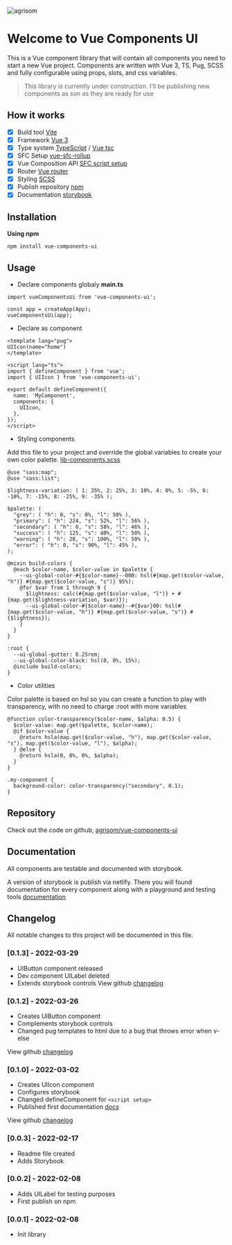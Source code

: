 ![agrisom](https://avatars.githubusercontent.com/u/53232793?v=4)

# Welcome to Vue Components UI

This is a Vue component library that will contain all components you need to start a new Vue project. Components are written with Vue 3, TS, Pug, SCSS and fully configurable using props, slots, and css variables.

> This library is currently under construction. I'll be publishing new components as son as they are ready for use

## How it works

- [x] Build tool [Vite](https://vitejs.dev/)
- [x] Framework [Vue 3](https://vuejs.org/)
- [x] Type system [TypeScript](https://www.typescriptlang.org/) / [Vue tsc](https://github.com/johnsoncodehk/volar/tree/master/packages/vue-tsc)
- [x] SFC Setup [vue-sfc-rollup](https://www.npmjs.com/package/vue-sfc-rollup)
- [x] Vue Composition API [SFC script setup](https://vuejs.org/api/sfc-script-setup.html)
- [x] Router [Vue router](https://router.vuejs.org/)
- [x] Styling [SCSS](https://sass-lang.com/)
- [x] Publish repository [npm](https://www.npmjs.com/package/vue-components-ui)
- [x] Documentation [storybook](https://storybook.js.org/)

## Installation

**Using npm**
```
npm install vue-components-ui
```

## Usage
- Declare components globaly **main.ts**

```
import vueComponentsUi from 'vue-components-ui';

const app = createApp(App);
vueComponentsUi(app);
```

- Declare as component

```
<template lang="pug">
UIIcon(name="home")
</template>

<script lang="ts">
import { defineComponent } from 'vue';
import { UIIcon } from 'vue-components-ui';

export default defineComponent({
  name: 'MyComponent',
  components: {
    UIIcon,
  },
});
</script>
```

- Styling components

Add this file to your project and override the global variables to create your own color palette. [lib-components.scss](https://github.com/agrisom/vue-components-ui/blob/master/src/shared/style/lib-components.scss)

```
@use "sass:map";
@use "sass:list";

$lightness-variation: ( 1: 35%, 2: 25%, 3: 10%, 4: 0%, 5: -5%, 6: -10%, 7: -15%, 8: -25%, 9: -35% );

$palette: (
  "grey": ( "h": 0, "s": 0%, "l": 50% ),
  "primary": ( "h": 224, "s": 52%, "l": 56% ),
  "secondary": ( "h": 0, "s": 58%, "l": 46% ),
  "success": ( "h": 125, "s": 40%, "l": 50% ),
  "warning": ( "h": 28, "s": 100%, "l": 50% ),
  "error": ( "h": 0, "s": 90%, "l": 45% ),
);

@mixin build-colors {
  @each $color-name, $color-value in $palette {
    --ui-global-color-#{$color-name}--000: hsl(#{map.get($color-value, "h")} #{map.get($color-value, "s")} 95%);
    @for $var from 1 through 9 {
      $lightness: calc(#{map.get($color-value, "l")} + #{map.get($lightness-variation, $var)});
      --ui-global-color-#{$color-name}--#{$var}00: hsl(#{map.get($color-value, "h")} #{map.get($color-value, "s")} #{$lightness});
    }
  }
}

:root {
  --ui-global-gutter: 0.25rem;
  --ui-global-color-black: hsl(0, 0%, 15%);
  @include build-colors;
}
```

- Color utilities

Color palette is based on hsl so you can create a function to play with transparency, with no need to charge :root with more variables

```
@function color-transparency($color-name, $alpha: 0.5) {
  $color-value: map.get($palette, $color-name);
  @if $color-value {
    @return hsla(map.get($color-value, "h"), map.get($color-value, "s"), map.get($color-value, "l"), $alpha);
  } @else {
    @return hsla(0, 0%, 0%, $alpha);
  }
}

.my-component {
  background-color: color-transparency("secondary", 0.1);
}
```

## Repository
Check out the code on github, [agrisom/vue-components-ui](https://github.com/agrisom/vue-components-ui)

## Documentation
All components are testable and documented with storybook.

A version of storybook is publish via netlify. There you will found documentation for every component along with a playground and testing tools
[documentation](https://vue-components-ui.netlify.app)

## Changelog
All notable changes to this project will be documented in this file.

### [0.1.3] - 2022-03-29
- UIButton component released
- Dev component UILabel deleted
- Extends storybook controls
View github [changelog](https://github.com/agrisom/vue-components-ui/compare/V0.1.2...V0.1.3)

### [0.1.2] - 2022-03-26
- Creates UIButton component
- Complements storybook controls
- Changed pug templates to html due to a bug that throws error when v-else

View github [changelog](https://github.com/agrisom/vue-components-ui/compare/V0.1.0...V0.1.2)

### [0.1.0] - 2022-03-02
- Creates UIIcon component
- Configures storybook
- Changed defineComponent for `<script setup>`
- Published first documentation [docs](https://vue-components-ui.netlify.app)

View github [changelog](https://github.com/agrisom/vue-components-ui/compare/V0.0.3...V0.1.0)

### [0.0.3] - 2022-02-17
- Readme file created
- Adds Storybook

### [0.0.2] - 2022-02-08
- Adds UILabel for testing purposes
- First publish on npm

### [0.0.1] - 2022-02-08
- Init library